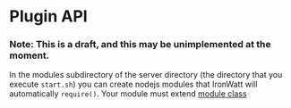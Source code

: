 # Plugin API
### Note: This is a draft, and this may be unimplemented at the moment.

In the modules subdirectory of the server directory (the directory that you execute `start.sh`) you can create
nodejs modules that IronWatt will automatically `require()`. Your module must extend [module class] 



[module class]: /src/module/module.js
